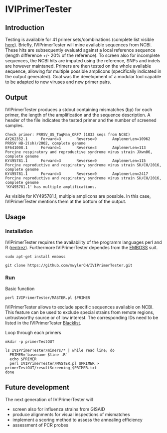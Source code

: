 # IVIPrimerTester

## Introduction

Testing is available for 41 primer sets/combinations (complete list visible [here](RefFiles/primerIVI.txt)).
Briefly, IVIPrimerTester will mine available sequences from NCBI. These hits are subsequently evaluatd against a local reference sequence (length difference +/- 20% of the reference). To screen also for incomplete sequences, the NCBI hits are imputed using the reference, SNPs and indels are however maintaned. Primers are then tested on the whole available sequence, allowing for multiple possible amplicons (specifically indicated in the output generated).
Goal was the development of a modular tool capable to be adapted to new viruses and new primer pairs.

## Output

IVIPrimerTester produces a stdout containing mismatches (bp) for each primer, the length of the amplification and the sequence description. A header of the file indicates the tested primer and the number of screened samples.
```
Check primer: PRRSV_US_TaqMan_ORF7 (1833 seqs from NCBI)
AY262352.1      Forward=3       Reverse=0       AmplemerLen=10962        PRRSV HB-2(sh)/2002, complete genome
EF641008.1      Forward=1       Reverse=3       AmplemerLen=113  Porcine respiratory and reproductive syndrome virus strain JXwn06, complete genome
KY495781.1      Forward=3       Reverse=0       AmplemerLen=115  Porcine reproductive and respiratory syndrome virus strain SH/CH/2016, complete genome
KY495781.1      Forward=3       Reverse=0       AmplemerLen=2417         Porcine reproductive and respiratory syndrome virus strain SH/CH/2016, complete genome
'KY495781.1' has multiple amplifications.
```
As visible for KY495781.1, multiple amplicons are possible. In this case, IVIPrimerTester mentions them at the bottom of the output.


## Usage

### installation

IVIPrimerTester requires the availability of the programm languages perl and R ([rentrez](https://cran.r-project.org/web/packages/rentrez/index.html)).
Furthermore IVIPrimerTester dependes from the [EMBOSS](https://emboss.sourceforge.net/) suit.

```
sudo apt-get install emboss

git clone https://github.com/mwylerCH/IVIPrimerTester.git
```

### Run

Basic function
```
perl IVIPrimerTester/MASTER.pl $PRIMER
```
IVIPrimerTester allows to exclude specific sequences available on NCBI. This feature can be used to exclude special strains from remote regions, untrustworthy source or of low interest. The corresponding IDs need to be listed in the IVIPrimerTester [Blacklist](RefFiles/BlackList.txt).

Loop through each primers
```
mkdir -p primerTestOUT
 
ls IVIPrimerTester/miners/* | while read line; do
  PRIMER=`basename $line .R`
  echo $PRIMER
  perl IVIPrimerTester/MASTER.pl $PRIMER > primerTestOUT/resultScreening_$PRIMER.txt
done
```

## Future development

The next generation of IVIPrimerTester will 
- screen also for influenza strains from GISAID
- produce alignments for visual inspections of mismatches
- implement a scoring method to assess the annealing efficiency
- assessment of PCR probes
